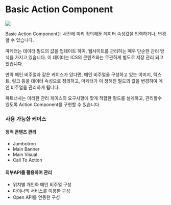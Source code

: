 # Basic Action Component

![](https://lh5.googleusercontent.com/833e8Ym8fQjEgwnjOhzJnrZZm1w0I-m6wvqDSei-JvbTAM1YSFzU8DeKpjD88TDcOjsKbi2UkrcPNUX2spT\_G5Z3j6e4ZY0YbiePyJO2jCy4VBDqRrsCXHQzx4Z5TL49-lNl79J0)

Basic Action Component는 사전에 미리 정의해둔 데이터 속성값을 입력하거나, 변경할 수 있습니다.

마케터는 데이터 필드의 값을 업데이트 하여, 웹사이트를 관리하는 매우 단순한 관리 방식을 가지고 있습니다. 이 데이터는 ICS의 콘텐츠와는 무관하게 별도로 저장 관리 되고 있습니다.

만약 메인 비주얼과 같은 케이스가 있다면, 메인 비주얼을 구성하고 있는 이미지, 텍스트, 링크 등을 데이터 속성으로 정의하고, 마케터가 이 정해진 필드의 값을 변경하여 메인 비주얼을 관리하게 됩니다.&#x20;

파트너사는 이러한 관리 케이스의 요구사항에 맞게 적합한 필드를 설계하고, 관리할수 있도록 Action Component를 구현할 수 있습니다.



### 사용 가능한 케이스

#### 정적 콘텐츠 관리&#x20;

* Jumbotron
* Main Banner
* Main Visual
* Call To Action

#### 외부API를 활용하여 관리

* 위치별 개인화 메인 비주얼 구성
* 다이나믹 서비스를 이용한 구성
* Open API를 연동한 구성&#x20;

